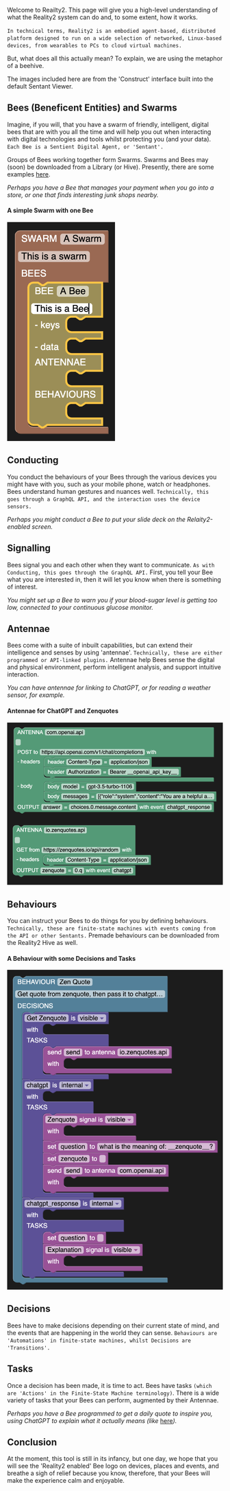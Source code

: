 Welcome to Reailty2.  This page will give you a high-level understanding of what the Reality2 system can do and, to some extent, how it works.

`In technical terms, Reality2 is an embodied agent-based, distributed platform designed to run on a wide selection of networked, Linux-based devices, from wearables to PCs to cloud virtual machines.`

But, what does all this actually mean?  To explain, we are using the metaphor of a beehive.

The images included here are from the 'Construct' interface built into the default Sentant Viewer.

## Bees (Beneficent Entities) and Swarms

Imagine, if you will, that you have a swarm of friendly, intelligent, digital bees that are with you all the time and will help you out when interacting with digital technologies and tools whilst protecting you (and your data).  `Each Bee is a Sentient Digital Agent, or 'Sentant'.`

Groups of Bees working together form Swarms.  Swarms and Bees may (soon) be downloaded from a Library (or Hive).  Presently, there are some examples [here](https://github.com/reality-two/reality2-definitions).

*Perhaps you have a Bee that manages your payment when you go into a store, or one that finds interesting junk shops nearby.*

#### A simple Swarm with one Bee

![](.images/PYhSkwWoVPVLo.png)

## Conducting

You conduct the behaviours of your Bees through the various devices you might have with you, such as your mobile phone, watch or headphones.  Bees understand human gestures and nuances well.  `Technically, this goes through a GraphQL API, and the interaction uses the device sensors.`

*Perhaps you might conduct a Bee to put your slide deck on the Relaity2-enabled screen.*

## Signalling

Bees signal you and each other when they want to communicate.  `As with Conducting, this goes through the GraphQL API.`  First, you tell your Bee what you are interested in, then it will let you know when there is something of interest.

*You might set up a Bee to warn you if your blood-sugar level is getting too low, connected to your continuous glucose monitor.*

## Antennae

Bees come with a suite of inbuilt capabilities, but can extend their intelligence and senses by using 'antennae'.  `Technically, these are either programmed or API-linked plugins.`  Antennae help Bees sense the digital and physical environment, perform intelligent analysis, and support intuitive interaction.

*You can have antennae for linking to ChatGPT, or for reading a weather sensor, for example.*

#### Antennae for ChatGPT and Zenquotes

![](.images/PXy35G75jPrTo.png)

## Behaviours

You can instruct your Bees to do things for you by defining behaviours.  `Technically, these are finite-state machines with events coming from the API or other Sentants.`  Premade behaviours can be downloaded from the Reality2 Hive as well.

#### A Behaviour with some Decisions and Tasks

![](.images/sanmuCiOBH4VE.png)

## Decisions

Bees have to make decisions depending on their current state of mind, and the events that are happening in the world they can sense.  `Behaviours are 'Automations' in finite-state machines, whilst Decisions are 'Transitions'.`

## Tasks

Once a decision has been made, it is time to act.  Bees have tasks `(which are 'Actions' in the Finite-State Machine terminology)`.  There is a wide variety of tasks that your Bees can perform, augmented by their Antennae.

*Perhaps you have a Bee programmed to get a daily quote to inspire you, using ChatGPT to explain what it actually means (like* [here](https://github.com/reality-two/reality2-definitions/blob/main/sentants/sentant_zenquote_to_chatgpt.yaml)*).*

## Conclusion

At the moment, this tool is still in its infancy, but one day, we hope that you will see the 'Reality2 enabled' Bee logo on devices, places and events, and breathe a sigh of relief because you know, therefore, that your Bees will make the experience calm and enjoyable.